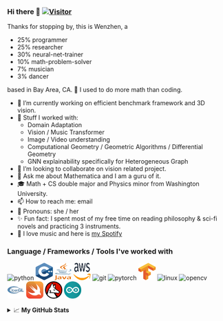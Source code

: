 ### Hi there 👋 [![Visitor](https://visitor-badge.glitch.me/badge?page_id=zhuwenzhen.zhuwenzhen)](https://github.com/zhuwenzhen/zhuwenzhen)

Thanks for stopping by, this is Wenzhen, a 
- 25% programmer
- 25% researcher
- 30% neural-net-trainer 
- 10% math-problem-solver 
- 7% musician
- 3% dancer

based in Bay Area, CA. 🤗 I used to do more math than coding.

<!--And I hate typical data scientists' way of doing things. Most of data scientists I've worked with don't understand either programming (system / engineering / fundamental algorithms) or math. I am trying my best to not to be one of them. -->

- 🔭 I’m currently working on efficient benchmark framework and 3D vision.
- 🔮 Stuff I worked with:
  -  Domain Adaptation
  -  Vision / Music Transformer
  -  Image / Video understanding
  -  Computational Geometry / Geometric Algorithms / Differential Geometry
  -  GNN explainability specifically for Heterogeneous Graph 
- 👯 I’m looking to collaborate on vision related project.
- 💬 Ask me about Mathematica and I am a guru of it.
- 🎓 Math + CS double major and Physics minor from Washington University.
- 📫 How to reach me: email
- 🌸 Pronouns: she / her
- ✨ Fun fact: I spent most of my free time on reading philosophy & sci-fi novels and practicing 3 instruments.
- 🦋 I love music and here is [my Spotify](https://open.spotify.com/user/1256520155)

### Language / Frameworks / Tools I've worked with

<p align="left">
  <img src="https://www.vectorlogo.zone/logos/python/python-icon.svg" alt="python" width="40" height="40"/>
  <img src="https://github.com/zhuwenzhen/personal-website-data/blob/master/logo/c.svg" alt="cplusplus" width="40" height="40"/>
  <img src="https://github.com/zhuwenzhen/personal-website-data/blob/master/logo/java-4.svg" alt="java" width="40" height="40"/>
  <img src="https://github.com/zhuwenzhen/personal-website-data/blob/master/logo/aws-2.svg" alt="aws" width="40" height="40"/>
  <img src="https://www.vectorlogo.zone/logos/git-scm/git-scm-icon.svg" alt="git" width="40" height="40"/>
  <img src="https://www.vectorlogo.zone/logos/pytorch/pytorch-icon.svg" alt="pytorch" width="40" height="40"/>
  <img src="https://github.com/zhuwenzhen/personal-website-data/blob/master/logo/tensorflow-2.svg" alt="tensorflow" width="40" height="40"/>
  <img src="https://www.vectorlogo.zone/logos/linux/linux-icon.svg" alt="linux" width="40" height="40"/>
  <img src="https://www.vectorlogo.zone/logos/opencv/opencv-icon.svg" alt="opencv" width="40" height="40"/>
  <img src="https://github.com/zhuwenzhen/personal-website-data/blob/master/logo/opengl-1.svg" alt="=opengl" width="40" height="40"/>
  <img src="https://github.com/zhuwenzhen/personal-website-data/blob/master/logo/swift-15.svg" alt="swift" width="40" height="40"/>
  <img src="https://github.com/zhuwenzhen/personal-website-data/blob/master/logo/wolfram-language.svg" alt="wolfram" width="40" height="40"/>
  <img src="https://github.com/zhuwenzhen/personal-website-data/blob/master/logo/arduino-1.svg" alt="arduino" width="40" height="40"/>
</p>


<details>

<summary>📈 <b>My GitHub Stats</b></summary>

  <p align="left">
    <a href="https://github.com/zhuwenzhen?tab=repositories">
      <img src="https://github-readme-stats.vercel.app/api?username=zhuwenzhen&count_private=true&show_icons=true&hide=issues&theme=gotham" alt="github readme stats" height="156"/>
    </a>
    <a href="https://github.com/zhuwenzhen?tab=repositories">
      <img src="https://github-readme-stats.anuraghazra1.vercel.app/api/top-langs/?username=zhuwenzhen&layout=compact&hide=jupyter%20notebook&theme=gotham" alt="top langs" height="156"/>
    </a>
  </p>

</details>

